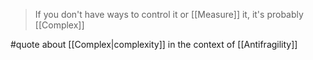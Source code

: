 > If you don't have ways to control it or [[Measure]] it, it's probably [[Complex]]

#quote about [[Complex|complexity]] in the context of [[Antifragility]]
